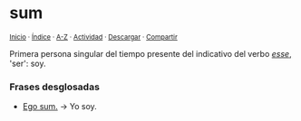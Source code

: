 # sum
<sup>[Inicio](../../../../index.md) · [Índice](../../../indices/latin-espanol-s.md) · [A-Z](../../../../indices/alfabetico.md) · [Actividad](../../../../indices/actividad.md) · <a href="../../../../contenido/s/u/m/sum.html" download="jucardus-sum.html">Descargar</a> · [Compartir](https://x.com/intent/tweet?text=%C2%ABsum%C2%BB%2C%20primera%20persona%20singular%20del%20tiempo%20presente%20del%20indicativo%20del%20verbo%20esse%2C%20'ser'%2C%20en%20el%20Diccionario%20lat%C3%ADn-espa%C3%B1ol%2C%20con%20frases%20de%20ejemplo.%0A%E2%86%92%20https%3A%2F%2Fjucardus.github.io%2Fcontenido%2Fs%2Fu%2Fm%2Fsum.html%0A%0A%23ltn_espnl_jucardus%0A%40jucardus)</sup>

Primera persona singular del tiempo presente del indicativo del verbo [_esse_](../../../../contenido/e/s/s/esse.md#presente-indicativo), 'ser': soy.

### Frases desglosadas

* [Ego sum.](../../../../contenido/e/g/o/ego-sum.md) → Yo soy.
